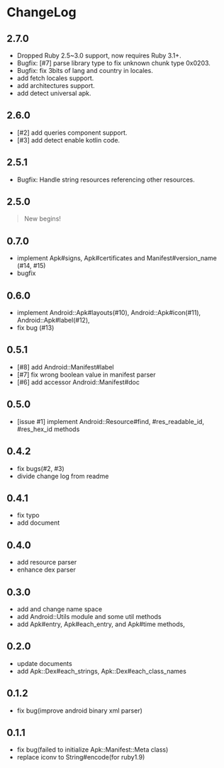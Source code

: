 # ChangeLog

## 2.7.0

* Dropped Ruby 2.5~3.0 support, now requires Ruby 3.1+.
* Bugfix: [#7] parse library type to fix unknown chunk type 0x0203.
* Bugfix: fix 3bits of lang and country in locales.
* add fetch locales support.
* add architectures support.
* add detect universal apk.

## 2.6.0

* [#2] add queries component support.
* [#3] add detect enable kotlin code.

## 2.5.1

* Bugfix: Handle string resources referencing other resources.

## 2.5.0

> New begins!

## 0.7.0

* implement Apk#signs, Apk#certificates and Manifest#version_name (#14, #15)
* bugfix

## 0.6.0

* implement Android::Apk#layouts(#10), Android::Apk#icon(#11), Android::Apk#label(#12),
* fix bug (#13)

## 0.5.1

* [#8] add Android::Manifest#label
* [#7] fix wrong boolean value in manifest parser
* [#6] add accessor Android::Manifest#doc

## 0.5.0

* [issue #1] implement Android::Resource#find, #res_readable_id, #res_hex_id methods

## 0.4.2

* fix bugs(#2, #3)
* divide change log from readme

## 0.4.1

* fix typo
* add document

## 0.4.0

* add resource parser
* enhance dex parser

## 0.3.0

* add and change name space
* add Android::Utils module and some util methods
* add Apk#entry, Apk#each_entry, and Apk#time methods,

## 0.2.0

* update documents
* add Apk::Dex#each_strings, Apk::Dex#each_class_names

## 0.1.2

* fix bug(improve android binary xml parser)

## 0.1.1

* fix bug(failed to initialize Apk::Manifest::Meta class)
* replace iconv to String#encode(for ruby1.9)

